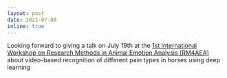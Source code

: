 ```yaml
---
layout: post
date: 2021-07-08
inline: true
---
```


Looking forward to giving a talk on July 19th at the [1st International Workshop on Research Methods in Animal Emotion Analysis (RM4AEA)](https://www.animalcomputing.com/rm4aea) about video-based recognition of different pain types in horses using deep learning
